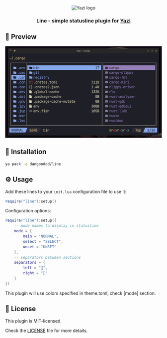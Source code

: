 <div align="center">
  <img src="https://github.com/sxyazi/yazi/blob/main/assets/logo.png?raw=true" alt="Yazi logo" width="20%">
</div>

<h3 align="center">
    Line - simple statusline plugin for <a href="https://github.com/sxyazi/yazi">Yazi</a>
</h3>

## 👀 Preview

<img src="preview.png" width="600" />

## 🎨 Installation

```bash
ya pack -a dangooddd/line
```

## ⚙️ Usage

Add these lines to your `init.lua` configuration file to use it:

```lua
require("line"):setup()
```

Configuration options:
```lua
require("line"):setup({
    -- mode names to display in statusline
    mode = {
        main = "NORMAL",
        select = "SELECT",
        unset = "UNSET"
    },
    -- separators between sections
    separators = {
        left = "",
        right = ""
    }
})
```

This plugin will use colors specified in theme.toml, check \[mode\] section.

## 📜 License

This plugin is MIT-licensed.

Check the [LICENSE](LICENSE) file for more details.
